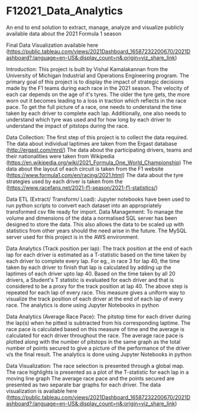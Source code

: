 # F12021_Data_Analytics
An end to end solution to extract, manage, analyze and visualize publicly available data about the 2021 Formula 1 season

Final Data Visualization available here (https://public.tableau.com/views/2021Dashboard_16587232200670/2021Dashboard?:language=en-US&:display_count=n&:origin=viz_share_link)

Introduction:
This project is built by Vishal Kamalakannan from the University of Michigan Industrial and Operations Engineering program.
The primary goal of this project is to display the impact of strategic decisions made by the F1 teams during each race in the 2021 season.
The velocity of each car depends on the age of it's tyres. The older the tyre gets, the more worn out it becomes leading
to a loss in traction which reflects in the race pace.
To get the full picture of a race, one needs to understand the time taken by each driver to complete each lap.
Additionally, one also needs to understand which tyre was used and for how long by each driver to understand the impact of pitstops during the race.

Data Collection:
The first step of this project is to collect the data required.
The data about individual laptimes are taken from the Ergast database (http://ergast.com/mrd/)
The data about the participating drivers, teams and their nationalities were taken from Wikipedia (https://en.wikipedia.org/wiki/2021_Formula_One_World_Championship)
The data about the layout of each circuit is taken from the F1 website (https://www.formula1.com/en/racing/2021.html)
The data about the tyre strategies used by each driver is taken from the (https://www.racefans.net/2021-f1-season/2021-f1-statistics/)

Data ETL (Extract/ Transform/ Load):
Jupyter notebooks have been used to run python scripts to convert each dataset into an appropriately transformed csv file ready for import.
Data Management:
To manage the volume and dimensions of the data a normalised SQL server has been designed to store the data.
This also allows the data to be scaled up with statistics from other years should the need arise in the future.
The MySQL server used for this project is in the AWS environment.

Data Analytics (Track position per lap):
The track position at the end of each lap for each driver is estimated as a T-statistic based on the time taken by each driver to complete every lap.
For eg., in race 3 for lap 40, the time taken by each driver to finish that lap is calculated by adding up the laptimes of each driver upto lap 40.
Based on the time taken by all 20 drivers, a Student's T statistic is evaluated for each driver and that is considered to be a proxy for the track position at lap 40.
The above step is repeated for each lap of every race.
This measure gives a uniform way to visualize the track position of each driver at the end of each lap of every race.
The analytics is done using Jupyter Notebooks in python

Data Analytics (Average Race Pace):
The pitstop time for each driver during the lap(s) when he pitted is subtracted from his corresponding laptime.
The race pace is calculated based on this measure of time and the average is calculated for each driver throughout the race.
The average race pace is plotted along with the number of pitstops in the same graph as the total number of points secured
to give a picture of the performance of the driver v/s the final result.
The analytics is done using Jupyter Notebooks in python

Data Visualization:
The race selection is presented through a global map.
The race highlights is presented as a plot of the T-statistic for each lap in a moving line graph
The average race pace and the points secured are presented as two separate bar graphs for each driver.
The data visualization is available here (https://public.tableau.com/views/2021Dashboard_16587232200670/2021Dashboard?:language=en-US&:display_count=n&:origin=viz_share_link)
